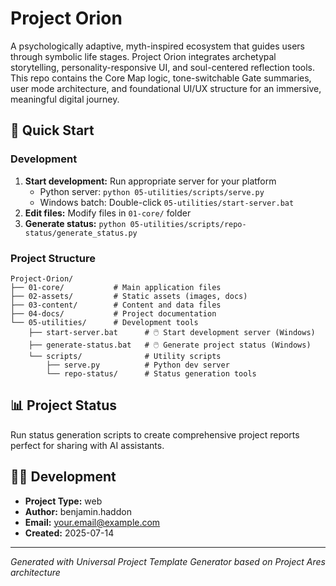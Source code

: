 # Project Orion

A psychologically adaptive, myth-inspired ecosystem that guides users through symbolic life stages. Project Orion integrates archetypal storytelling, personality-responsive UI, and soul-centered reflection tools. This repo contains the Core Map logic, tone-switchable Gate summaries, user mode architecture, and foundational UI/UX structure for an immersive, meaningful digital journey.

## 🚀 Quick Start

### Development
1. **Start development:** Run appropriate server for your platform
   - Python server: `python 05-utilities/scripts/serve.py`
   - Windows batch: Double-click `05-utilities/start-server.bat`
2. **Edit files:** Modify files in `01-core/` folder  
3. **Generate status:** `python 05-utilities/scripts/repo-status/generate_status.py`

### Project Structure
```
Project-Orion/
├── 01-core/           # Main application files
├── 02-assets/         # Static assets (images, docs)
├── 03-content/        # Content and data files
├── 04-docs/           # Project documentation
└── 05-utilities/      # Development tools
    ├── start-server.bat      # 🖱️ Start development server (Windows)
    ├── generate-status.bat   # 🖱️ Generate project status (Windows)
    └── scripts/              # Utility scripts
        ├── serve.py          # Python dev server
        └── repo-status/      # Status generation tools
```

## 📊 Project Status

Run status generation scripts to create comprehensive project reports perfect for sharing with AI assistants.

## 👨‍💻 Development

- **Project Type:** web
- **Author:** benjamin.haddon
- **Email:** your.email@example.com
- **Created:** 2025-07-14


---

*Generated with Universal Project Template Generator based on Project Ares architecture*
